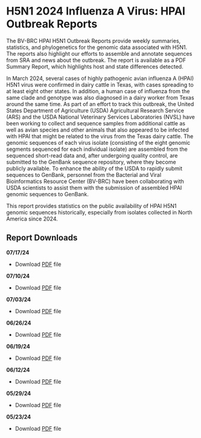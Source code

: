 # H5N1 2024 Influenza A Virus: HPAI Outbreak Reports

The BV-BRC HPAI H5N1 Outbreak Reports provide weekly summaries, statistics, and phylogenetics for the genomic data associated with H5N1. The reports also highlight our efforts to assemble and annotate sequences from SRA and news about the outbreak. 
The report is available as a PDF Summary Report, which highlights host and state differences detected.

In March 2024, several cases of highly pathogenic avian influenza A (HPAI) H5N1 virus were confirmed in dairy cattle in Texas, with cases spreading to at least eight other states. In addition, a human case of influenza from the same clade and genotype was also diagnosed in a dairy worker from Texas around the same time. As part of an effort to track this outbreak, the United States Department of Agriculture (USDA) Agricultural Research Service (ARS) and the USDA National Veterinary Services Laboratories (NVSL) have been working to collect and sequence samples from additional cattle as well as avian species and other animals that also appeared to be infected with HPAI that might be related to the virus from the Texas dairy cattle. The genomic sequences of each virus isolate (consisting of the eight genomic segments sequenced for each individual isolate) are assembled from the sequenced short-read data and, after undergoing quality control, are submitted to the GenBank sequence repository, where they become publicly available. To enhance the ability of the USDA to rapidly submit sequences to GenBank, personnel from the Bacterial and Viral Bioinformatics Resource Center (BV-BRC) have been collaborating with USDA scientists to assist them with the submission of assembled HPAI genomic sequences to GenBank.

This report provides statistics on the public availability of HPAI H5N1 genomic sequences historically, especially from isolates collected in North America since 2024.

## Report Downloads 
**07/17/24**
- Download [PDF](https://www.bv-brc.org/docs/downloads/h5n1-outbreak-reports/pdf/H5N1_Outbreak_Report_20240717.pdf) file

**07/10/24**
- Download [PDF](https://www.bv-brc.org/docs/downloads/h5n1-outbreak-reports/pdf/H5N1_Outbreak_Report_20240710.pdf) file

**07/03/24**
- Download [PDF](https://www.bv-brc.org/docs/downloads/h5n1-outbreak-reports/pdf/H5N1_Outbreak_Report_20240703.pdf) file

**06/26/24**
- Download [PDF](https://www.bv-brc.org/docs/downloads/h5n1-outbreak-reports/pdf/H5N1_Outbreak_Report_20240626.pdf) file

**06/19/24**
- Download [PDF](https://www.bv-brc.org/docs/downloads/h5n1-outbreak-reports/pdf/H5N1_Outbreak_Report_20240619.pdf) file

**06/12/24**
- Download [PDF](https://www.bv-brc.org/docs/downloads/h5n1-outbreak-reports/pdf/H5N1_Outbreak_Report_20240612.pdf) file

**05/29/24**
- Download [PDF](https://www.bv-brc.org/docs/downloads/h5n1-outbreak-reports/pdf/H5N1_Outbreak_Report_20240529.pdf) file

**05/23/24**
- Download [PDF](https://www.bv-brc.org/docs/downloads/h5n1-outbreak-reports/pdf/H5N1_Outbreak_Report_20240522.pdf) file
